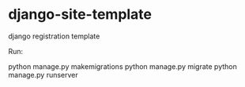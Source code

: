 # django-site-template
django registration template


Run:

python manage.py makemigrations
python manage.py migrate
python manage.py runserver
